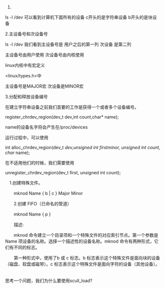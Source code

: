 1.

ls -l /dev
可以看到计算机下面所有的设备 
c开头的是字符串设备
b开头的是块设备

2.主设备号和次设备号

ls -l /dev 我们看到主设备号是 用户之后的第一列 次设备 是第二列

主设备号由用户使用 次设备号由内核使用

linux内核中有宏定义

<linux/types.h>中

主设备号是MAJOR宏
次设备是MINOR宏

3.分配和释放设备编号

在建立字符串设备之前我们首要的工作是获得一个或者多个设备编号。

register_chrdev_region(dev_t dev,int count,char* name);

name的设备名字将会产生在/proc/devices

运行过程中，可以使用

int alloc_chrdev_region(dev_t *dev,unsigned int firstminor, unsigned int count,  char* name);

在不适用他们的时候，我们需要使用

unregister_chrdev_region(dev_t first, unsigned int count);

　1.创建特殊文件。

　　mknod Name { b | c } Major Minor

　　2.创建 FIFO（已命名的管道）

　　mknod Name { p }

　　描述:

　　mknod 命令建立一个目录项和一个特殊文件的对应索引节点。第一个参数是 Name 项设备的名称。选择一个描述性的设备名称。mknod 命令有两种形式，它们有不同的标志。

　　第一种形式中，使用了b 或 c 标志。b 标志表示这个特殊文件是面向块的设备（磁盘、软盘或磁带）。c 标志表示这个特殊文件是面向字符的设备（其他设备）。
　　

思考一个问题，我们为什么要使用scull_load?
